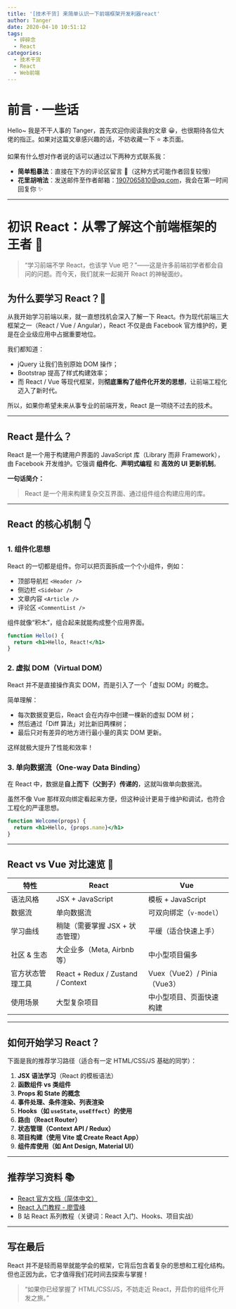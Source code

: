```yaml
---
title: '[技术干货] 来简单认识一下前端框架开发利器react'
author: Tanger
date: 2020-04-10 10:51:12
tags:
  - 碎碎念
  - React
categories:
  - 技术干货
  - React
  - Web前端
---
```


# 前言 · 一些话

Hello~ 我是不干人事的 Tanger，首先欢迎你阅读我的文章 😀，也很期待各位大佬的指正。如果对这篇文章感兴趣的话，不妨收藏一下 ⭐ 本页面。

如果有什么想对作者说的话可以通过以下两种方式联系我：

- **简单粗暴法**：直接在下方的评论区留言 🎈（这种方式可能作者回复较慢）
- **花里胡哨法**：发送邮件至作者邮箱：[1907065810@qq.com](mailto:1907065810@qq.com)，我会在第一时间回复你 ✨

---

# 初识 React：从零了解这个前端框架的王者 👑

> “学习前端不学 React，也该学 Vue 吧？”——这是许多前端初学者都会自问的问题。而今天，我们就来一起揭开 React 的神秘面纱。

## 为什么要学习 React？🤔

从我开始学习前端以来，就一直想找机会深入了解一下 React。作为现代前端三大框架之一（React / Vue / Angular），React 不仅是由 Facebook 官方维护的，更是在企业级应用中占据重要地位。

我们都知道：

- jQuery 让我们告别原始 DOM 操作；
- Bootstrap 提高了样式构建效率；
- 而 React / Vue 等现代框架，则**彻底重构了组件化开发的思想**，让前端工程化迈入了新时代。

所以，如果你希望未来从事专业的前端开发，React 是一项绕不过去的技术。

---

## React 是什么？

React 是一个用于构建用户界面的 JavaScript 库（Library 而非 Framework），由 Facebook 开发维护。它强调 **组件化**、**声明式编程** 和 **高效的 UI 更新机制**。

**一句话简介：**

> React 是一个用来构建复杂交互界面、通过组件组合构建应用的库。

---

## React 的核心机制 👇

### 1. 组件化思想

React 的一切都是组件。你可以把页面拆成一个个小组件，例如：

- 顶部导航栏 `<Header />`
- 侧边栏 `<Sidebar />`
- 文章内容 `<Article />`
- 评论区 `<CommentList />`

组件就像“积木”，组合起来就能构成整个应用界面。

```jsx
function Hello() {
  return <h1>Hello, React!</h1>
}
```

### 2. 虚拟 DOM（Virtual DOM）

React 并不是直接操作真实 DOM，而是引入了一个「虚拟 DOM」的概念。

简单理解：

- 每次数据变更后，React 会在内存中创建一棵新的虚拟 DOM 树；
- 然后通过「Diff 算法」对比新旧两棵树；
- 最后只对有差异的地方进行最小量的真实 DOM 更新。

这样就极大提升了性能和效率！

### 3. 单向数据流（One-way Data Binding）

在 React 中，数据是**自上而下（父到子）传递的**，这就叫做单向数据流。

虽然不像 Vue 那样双向绑定看起来方便，但这种设计更易于维护和调试，也符合工程化的严谨思想。

```jsx
function Welcome(props) {
  return <h1>Hello, {props.name}</h1>
}
```

---

## React vs Vue 对比速览 🥊

| 特性             | React                             | Vue                         |
| ---------------- | --------------------------------- | --------------------------- |
| 语法风格         | JSX + JavaScript                  | 模板 + JavaScript           |
| 数据流           | 单向数据流                        | 可双向绑定（`v-model`）     |
| 学习曲线         | 稍陡（需要掌握 JSX + 状态管理）   | 平缓（适合快速上手）        |
| 社区 & 生态      | 大企业多（Meta, Airbnb 等）       | 中小型项目偏多              |
| 官方状态管理工具 | React + Redux / Zustand / Context | Vuex（Vue2）/ Pinia（Vue3） |
| 使用场景         | 大型复杂项目                      | 中小型项目、页面快速构建    |

---

## 如何开始学习 React？

下面是我的推荐学习路径（适合有一定 HTML/CSS/JS 基础的同学）：

1. **JSX 语法学习**（React 的模板语法）
2. **函数组件 vs 类组件**
3. **Props 和 State 的概念**
4. **事件处理、条件渲染、列表渲染**
5. **Hooks（如 `useState`, `useEffect`）的使用**
6. **路由（React Router）**
7. **状态管理（Context API / Redux）**
8. **项目构建（使用 Vite 或 Create React App）**
9. **组件库使用（如 Ant Design, Material UI）**

---

## 推荐学习资料 📚

- [React 官方文档（简体中文）](https://react.docschina.org/)
- [React 入门教程 - 廖雪峰](https://www.liaoxuefeng.com/wiki/1252599548343744/1281319212917538)
- B 站 React 系列教程（关键词：React 入门、Hooks、项目实战）

---

## 写在最后

React 并不是轻而易举就能学会的框架，它背后包含着复杂的思想和工程化结构。但也正因为此，它才值得我们花时间去探索与掌握！

> “如果你已经掌握了 HTML/CSS/JS，不妨走近 React，开启你的组件化开发之旅。”
